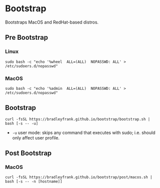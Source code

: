 # Bootstrap
Bootstraps MacOS and RedHat-based distros.

## Pre Bootstrap

### Linux
`sudo bash -c "echo '%wheel  ALL=(ALL)  NOPASSWD: ALL' > /etc/sudoers.d/nopasswd"`

### MacOS
`sudo bash -c "echo '%admin  ALL=(ALL)  NOPASSWD: ALL' > /etc/sudoers.d/nopasswd"`

## Bootstrap

`curl -fsSL https://bradleyfrank.github.io/bootstrap/bootstrap.sh | bash [-s -- -u]`

* `-u` user mode: skips any command that executes with sudo; i.e. should only affect user profile.

## Post Bootstrap

### MacOS
`curl -fsSL https://bradleyfrank.github.io/bootstrap/post/macos.sh | bash [-s -- -n [hostname]]`